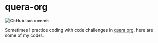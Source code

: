 # quera-org
![GitHub last commit](https://img.shields.io/github/last-commit/masoud_maghsoudi/quera-org)

Sometimes I practice coding with code challenges in [quera.org](https://quera.org), here are some of my codes.